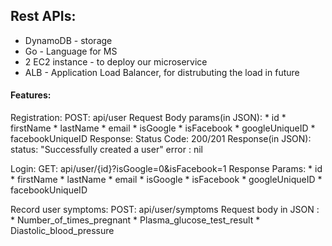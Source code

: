 
## Rest APIs:

* DynamoDB - storage
* Go - Language for MS
* 2 EC2 instance - to deploy our microservice
* ALB - Application Load Balancer, for distrubuting the load in future


#### Features:
Registration:
    POST: api/user
    Request Body params(in JSON): 
    * id
    * firstName
    * lastName
    * email
    * isGoogle
    * isFacebook
    * googleUniqueID
    * facebookUniqueID
    Response:
    Status Code: 200/201
    Response(in JSON):
    status: "Successfully created a user"
    error : nil
    
      

Login:
    GET: api/user/{id}?isGoogle=0&isFacebook=1
    Response Params:
    * id
    * firstName
    * lastName
    * email
    * isGoogle
    * isFacebook
    * googleUniqueID
    * facebookUniqueID

Record user symptoms:
    POST: api/user/symptoms
    Request body in JSON :
    * Number_of_times_pregnant
    * Plasma_glucose_test_result
    * Diastolic_blood_pressure
      
    


